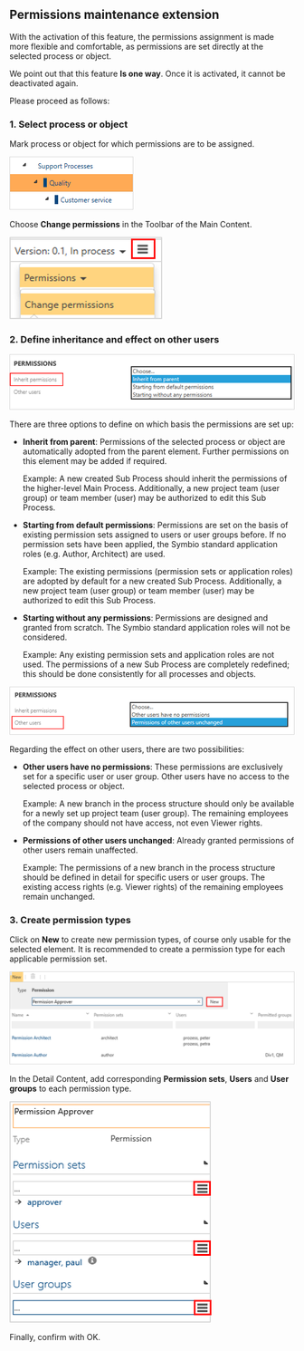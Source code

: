## Permissions maintenance extension

With the activation of this feature, the permissions assignment is made more flexible and comfortable, as permissions are set directly at the selected process or object.

We point out that this feature __Is one way__. Once it is activated, it cannot be deactivated again.

Please proceed as follows:

### 1. Select process or object

Mark process or object for which permissions are to be assigned.  

![screen](./media/mark-process.png)  

Choose __Change permissions__ in the Toolbar of the Main Content.

![screen](./media/change-permissions-toolbar.png)

### 2. Define inheritance and effect on other users 

![screen](./media/inherit_permissions.png)

There are three options to define on which basis the permissions are set up:

- __Inherit from parent__: Permissions of the selected process or object are automatically adopted from the parent element. Further permissions on this element may be added if required.

    Example: A new created Sub Process should inherit the permissions of the higher-level Main Process. Additionally, a new project team (user group) or team member (user) may be authorized to edit this Sub Process. 

- __Starting from default permissions__: Permissions are set on the basis of existing permission sets assigned to users or user groups before. If no permission sets have been applied, the Symbio standard  application roles (e.g. Author, Architect) are used.

    Example: The existing permissions (permission sets or application roles) are adopted by default for a new created Sub Process. Additionally, a new project team (user group) or team member (user) may be authorized to edit this Sub Process. 

- __Starting without any permissions__: Permissions are designed and 
granted from scratch. The Symbio standard application roles will not be considered.

    Example: Any existing permission sets and application roles are not used. The permissions of a new Sub Process are completely redefined; this should be done consistently for all processes and objects.

![screen](./media/permissions_otherusers.png)

Regarding the effect on other users, there are two possibilities:

- __Other users have no permissions__: These permissions are exclusively set for a specific user or user group. Other users have no access to the selected process or object.

    Example: A new branch in the process structure should only be available for a newly set up project team (user group). The remaining employees of the company should not have access, not even Viewer rights.

- __Permissions of other users unchanged__: Already granted permissions of other users remain unaffected.

    Example: The permissions of a new branch in the process structure should be defined in detail for specific users or user groups. The existing access rights (e.g. Viewer rights) of the remaining employees remain unchanged.

### 3. Create permission types

Click on __New__ to create new permission types, of course only usable for the selected element. It is recommended to create a permission type for each applicable permission set.

![screen](./media/permission-types.png)

In the Detail Content, add corresponding __Permission sets__, __Users__ and __User groups__ to each permission type.

![screen](./media/detail-permission-types.png)

Finally, confirm with OK.

